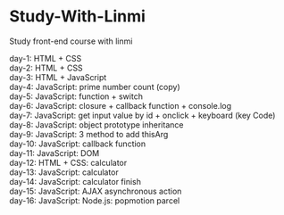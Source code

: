 # Study-With-Linmi
Study front-end course with linmi  

day-1: HTML + CSS  
day-2: HTML + CSS  
day-3: HTML + JavaScript  
day-4: JavaScript: prime number count (copy)  
day-5: JavaScript: function + switch  
day-6: JavaScript: closure + callback function + console.log  
day-7: JavaScript: get input value by id + onclick + keyboard (key Code)  
day-8: JavaScript: object prototype inheritance  
day-9: JavaScript: 3 method to add thisArg  
day-10: JavaScript: callback function   
day-11: JavaScript: DOM  
day-12: HTML + CSS: calculator  
day-13: JavaScript: calculator  
day-14: JavaScript: calculator finish  
day-15: JavaScript: AJAX asynchronous action  
day-16: JavaScript: Node.js: popmotion parcel  